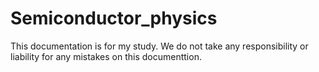 # Semiconductor_physics

This documentation is for my study.
We do not take any responsibility or liability for any mistakes on this documenttion.

